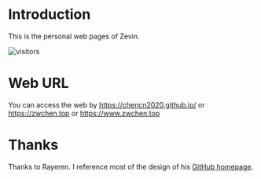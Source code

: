 # Introduction

This is the personal web pages of Zevin.

![visitors](https://visitor-badge.laobi.icu/badge?page_id=chencn2020/chencn2020.github.io)

# Web URL

You can access the web by https://chencn2020.github.io/ or https://zwchen.top or https://www.zwchen.top

# Thanks

Thanks to Rayeren. I reference most of the design of his [GitHub homepage](https://rayeren.github.io/).

